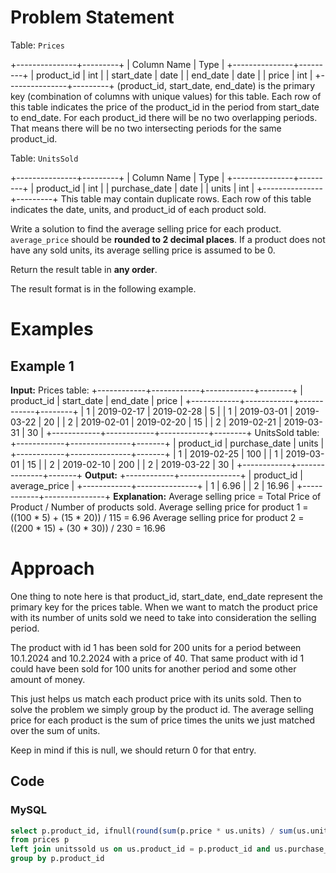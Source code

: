 # Problem Statement
Table: `Prices`

+---------------+---------+
| Column Name   | Type    |
+---------------+---------+
| product_id    | int     |
| start_date    | date    |
| end_date      | date    |
| price         | int     |
+---------------+---------+
(product_id, start_date, end_date) is the primary key (combination of columns with unique values) for this table.
Each row of this table indicates the price of the product_id in the period from start_date to end_date.
For each product_id there will be no two overlapping periods. That means there will be no two intersecting periods for the same product_id.

Table: `UnitsSold`

+---------------+---------+
| Column Name   | Type    |
+---------------+---------+
| product_id    | int     |
| purchase_date | date    |
| units         | int     |
+---------------+---------+
This table may contain duplicate rows.
Each row of this table indicates the date, units, and product_id of each product sold. 

Write a solution to find the average selling price for each product. `average_price` should be **rounded to 2 decimal places**. If a product does not have any sold units, its average selling price is assumed to be 0.

Return the result table in **any order**.

The result format is in the following example.
# Examples
## Example 1
**Input:** 
Prices table:
+------------+------------+------------+--------+
| product_id | start_date | end_date   | price  |
+------------+------------+------------+--------+
| 1          | 2019-02-17 | 2019-02-28 | 5      |
| 1          | 2019-03-01 | 2019-03-22 | 20     |
| 2          | 2019-02-01 | 2019-02-20 | 15     |
| 2          | 2019-02-21 | 2019-03-31 | 30     |
+------------+------------+------------+--------+
UnitsSold table:
+------------+---------------+-------+
| product_id | purchase_date | units |
+------------+---------------+-------+
| 1          | 2019-02-25    | 100   |
| 1          | 2019-03-01    | 15    |
| 2          | 2019-02-10    | 200   |
| 2          | 2019-03-22    | 30    |
+------------+---------------+-------+
**Output:** 
+------------+---------------+
| product_id | average_price |
+------------+---------------+
| 1          | 6.96          |
| 2          | 16.96         |
+------------+---------------+
**Explanation:** 
Average selling price = Total Price of Product / Number of products sold.
Average selling price for product 1 = ((100 * 5) + (15 * 20)) / 115 = 6.96
Average selling price for product 2 = ((200 * 15) + (30 * 30)) / 230 = 16.96
# Approach
One thing to note here is that product_id, start_date, end_date represent the primary key for the prices table.
When we want to match the product price with its number of units sold we need to take into consideration the selling period.

The product with id 1 has been sold for 200 units for a period between 10.1.2024 and 10.2.2024 with a price of 40.
That same product with id 1 could have been sold for 100 units for another period and some other amount of money.

This just helps us match each product price with its units sold.
Then to solve the problem we simply group by the product id.
The average selling price for each product is the sum of price times the units we just matched over the sum of units.

Keep in mind if this is null, we should return 0 for that entry.
## Code
### MySQL
```sql
select p.product_id, ifnull(round(sum(p.price * us.units) / sum(us.units), 2), 0) average_price
from prices p 
left join unitssold us on us.product_id = p.product_id and us.purchase_date between p.start_date and p.end_date
group by p.product_id
```